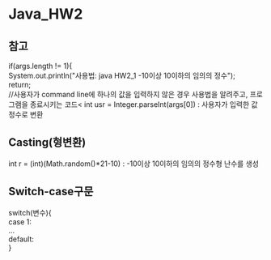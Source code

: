 # Java_HW2
## 참고
if(args.length != 1){<br>
System.out.println("사용법: java HW2_1 -10이상 10이하의 임의의 정수");<br>
return;<br>
//사용자가 command line에 하나의 값을 입력하지 않은 경우 사용법을 알려주고, 프로그램을 종료시키는 코드<
int usr = Integer.parseInt(args[0]) : 사용자가 입력한 값 정수로 변환
## Casting(형변환)
int r = (int)(Math.random()*21-10) : -10이상 10이하의 임의의 정수형 난수를 생성
## Switch-case구문
switch(변수){ <br>
case 1: <br>
… <br>
default:<br>
}<br>
